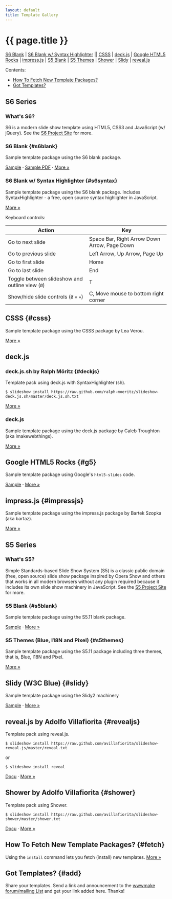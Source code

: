 ```yaml
---
layout: default
title: Template Gallery
---
```


# {{ page.title }}


[S6 Blank](#s6blank)  |
[S6 Blank w/ Syntax Highlighter](#s6syntax)  ||
[CSSS](#csss)  |
[deck.js](#deckjs)  |
[Google HTML5 Rocks](#g5) |
[impress.js](#impressjs)  |
[S5 Blank](#s5blank)  |
[S5 Themes](#s5themes) |
[Shower](#shower)  |
[Slidy](#slidy)  |
[reveal.js](#revealjs)



<div markdown="1" class="toc">
Contents:

* [How To Fetch New Template Packages?](#fetch)
* [Got Templates?](#add)
</div>



## S6 Series


### What's S6?

S6 is a modern slide show template using HTML5, CSS3 and JavaScript (w/ jQuery).
See the [S6 Project Site](https://github.com/slidekit/s6) for more.


### S6 Blank  {#s6blank}

Sample template package using the S6 blank package.

[Sample](demos/tutorial.html)  &middot; [Sample PDF](demos/tutorial.pdf.html)  &middot;
[More »](https://github.com/slideshow-s9/slideshow-s6-blank)


### S6 Blank w/ Syntax Highlighter  {#s6syntax}

Sample template package using the S6 blank package. 
Includes SyntaxHighlighter - a free, open source syntax highlighter in JavaScript.

[More »](https://github.com/slideshow-s9/slideshow-s6-syntax-highlighter)


Keyboard controls:

Action               | Key
-------------------- | ---
Go to next slide     | Space Bar, Right Arrow Down Arrow, Page Down
Go to previous slide | Left Arrow, Up Arrow, Page Up
Go to first slide    | Home
Go to last slide     | End
Toggle between slideshow and outline view (`Ø`) | T
Show/hide slide controls (`Ø` `«` `»`)  | C, Move mouse to bottom right corner



## CSSS   {#csss}

Sample template package using the CSSS package by Lea Verou.

[More »](https://github.com/slideshow-s9/slideshow-csss)



## deck.js

### deck.js.sh by Ralph Möritz   {#deckjs}

Template pack using deck.js with SyntaxHighlighter (sh).

```
$ slideshow install https://raw.github.com/ralph-moeritz/slideshow-deck.js.sh/master/deck.js.sh.txt
```

[More »](https://github.com/ralph-moeritz/slideshow-deck.js.sh)


### deck.js   

Sample template package using the deck.js package by Caleb Troughton (aka imakewebthings).

[More »](https://github.com/slideshow-s9/slideshow-deck.js)



## Google HTML5 Rocks   {#g5}

Sample template package using Google's `html5-slides` code.

[Sample](demos/packs/g5/tutorial1.html5.html)  &middot;
[More »](https://github.com/slideshow-s9/slideshow-google-html5-slides)


## impress.js   {#impressjs}

Sample template package using the impress.js package by Bartek Szopka (aka bartaz).

[More »](https://github.com/slideshow-s9/slideshow-impress.js)




## S5 Series

### What's S5?

Simple Standards-based Slide Show System (S5) is a classic public domain (free, open source)
slide show package inspired by Opera Show and others that works in all modern browsers
without any plugin required because it includes its own slide show machinery in JavaScript.
See the [S5 Project Site](http://meyerweb.com/eric/tools/s5) for more.

### S5 Blank   {#s5blank}

Sample template package using the S5.11 blank package.

[Sample](demos/packs/s5/tutorial1.html)  &middot;
[More »](https://github.com/slideshow-s9/slideshow-s5-blank)


### S5 Themes (Blue, I18N and Pixel)   {#s5themes}

Sample template package using the S5.11 package including three themes, that is, Blue, I18N
and Pixel.

[More »](https://github.com/slideshow-s9/slideshow-s5-themes)



<!--
## Shower (Ribbon Theme)   {#shower}

Sample template package using the Shower package by Vadim Makeev.

[More »](https://github.com/slideshow-s9/slideshow-shower)
-->



## Slidy (W3C Blue)   {#slidy}

Sample template package using the Slidy2 machinery

[Sample](demos/packs/slidy/tutorial1.w3c.html)  &middot;
[More »](https://github.com/slideshow-s9/slideshow-slidy)


## reveal.js by Adolfo Villafiorita   {#revealjs}

Template pack using reveal.js.

```
$ slideshow install https://raw.github.com/avillafiorita/slideshow-reveal.js/master/reveal.txt
```
or

```
$ slideshow install reveal
```

[Docu](https://github.com/avillafiorita/slideshow-reveal.js/blob/master/doc/s9-reveal.textile) &middot; 
[More »](https://github.com/avillafiorita/slideshow-reveal.js)


## Shower by Adolfo Villafiorita   {#shower}

Template pack using Shower.

```
$ slideshow install https://raw.github.com/avillafiorita/slideshow-shower/master/shower.txt
```

[Docu](https://github.com/avillafiorita/slideshow-shower/blob/master/doc/tutorial.textile)  &middot; 
[More »](https://github.com/avillafiorita/slideshow-shower)


<!--
## Upstage by Reid Burke {#upstage}

Template pack using Upstage - a simple slideshow system built with YUI 3 by Reid Burke. 

```
$ slideshow install https://raw.github.com/reid/upstage/master/upstage.txt
```

[More »](https://github.com/reid/upstage)
-->


## How To Fetch New Template Packages?   {#fetch}

Using the `install` command lets you fetch (install) new templates.
[More »](more.html#fetch)


## Got Templates?   {#add}

Share your templates. Send a link and announcement to the
[wwwmake forum/mailing List](http://groups.google.com/group/wwwmake)
and get your link added here. Thanks!

